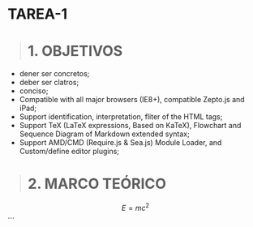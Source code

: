 # TAREA-1
># 1. OBJETIVOS
- dener ser concretos;
- deber ser clatros;
- conciso;
- Compatible with all major browsers (IE8+), compatible Zepto.js and iPad;
- Support identification, interpretation, fliter of the HTML tags;
- Support TeX (LaTeX expressions, Based on KaTeX), Flowchart and Sequence Diagram of Markdown extended syntax;
- Support AMD/CMD (Require.js & Sea.js) Module Loader, and Custom/define editor plugins;
># 2. MARCO TEÓRICO
$$E=mc^2$$
´´´
